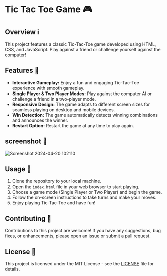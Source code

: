 # Tic Tac Toe Game 🎮

## Overview ℹ️

This project features a classic Tic-Tac-Toe game developed using HTML, CSS, and JavaScript. Play against a friend or challenge yourself against the computer!

## Features 🌟

- **Interactive Gameplay:** Enjoy a fun and engaging Tic-Tac-Toe experience with smooth gameplay.
- **Single Player & Two Player Modes:** Play against the computer AI or challenge a friend in a two-player mode.
- **Responsive Design:** The game adapts to different screen sizes for seamless playing on desktop and mobile devices.
- **Win Detection:** The game automatically detects winning combinations and announces the winner.
- **Restart Option:** Restart the game at any time to play again.

## screenshot 🎥

![Screenshot 2024-04-20 102110](https://github.com/omawchar007/Tic-Tac-Toe-Game/assets/153804283/8c2af6b0-2b13-4459-be1a-dbc4914352f3)

## Usage 🚀

1. Clone the repository to your local machine.
2. Open the `index.html` file in your web browser to start playing.
3. Choose a game mode (Single Player or Two Player) and begin the game.
4. Follow the on-screen instructions to take turns and make your moves.
5. Enjoy playing Tic-Tac-Toe and have fun!

## Contributing 🤝

Contributions to this project are welcome! If you have any suggestions, bug fixes, or enhancements, please open an issue or submit a pull request.

## License 📝

This project is licensed under the MIT License - see the [LICENSE](LICENSE) file for details.
